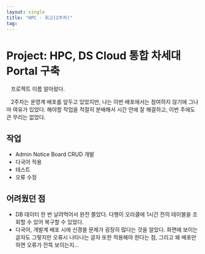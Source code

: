```yaml
---
layout: single
title: "HPC - 회고(2주차)"
tag: 
---
```


# Project: HPC, DS Cloud 통합 차세대 Portal 구축

&nbsp;&nbsp; 프로젝트 이름 알아왔다.

&nbsp;&nbsp; 2주차는 운영계 배포를 앞두고 있었지만, 나는 이번 배포에서는 참여하지 않기에 그나마 여유가 있었다.
해야할 작업을 적절히 분배해서 시간 안에 잘 해결하고, 이번 주에도 큰 무리는 없었다.

## 작업
- Admin Notice Board CRUD 개발
- 다국어 적용
- 테스트
- 오류 수정

## 어려웠던 점

- DB 데이터 한 번 날려먹어서 완전 쫄았다. 다행이 오라클에 1시간 전의 테이블을 조회할 수 있어 복구할 수 있었다.
- 다국어, 개발계 배포 시에 신경쓸 문제가 굉장히 많다는 것을 알았다.
화면에 보이는 글자도 그렇지만 오류시 나타나는 글자 또한 적용해야 한다는 점, 그리고 왜 배포만 하면 오류가 잔뜩 보이는지...
